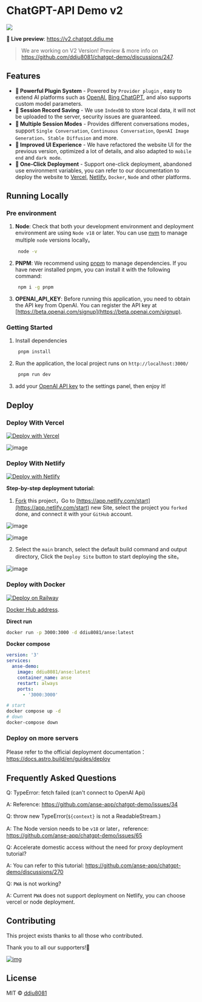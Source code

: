 # ChatGPT-API Demo v2

[![](https://cloud-upyun.ddiu.site/picture/2023/04/15/xAe0dY.png)](https://v2.chatgpt.ddiu.me)

**🍿 Live preview**: https://v2.chatgpt.ddiu.me

> We are working on V2 Version! Preview & more info on https://github.com/ddiu8081/chatgpt-demo/discussions/247.

## Features

- **🚀 Powerful Plugin System** - Powered by `Provider plugin` , easy to extend AI platforms such as [OpenAI](https://ai.com/), [Bing ChatGPT](https://dub.sh/NUB7OHp), and also supports custom model parameters.
- **💬 Session Record Saving** - We use `IndexDB` to store local data, it will not be uploaded to the server, security issues are guaranteed.
- **🎉 Multiple Session Modes** - Provides different conversations modes，support `Single Conversation`, `Continuous Conversation`, `OpenAI Image Generation`、`Stable Diffusion` and more.
- **💎 Improved UI Experience** - We have refactored the website UI for the previous version, optimized a lot of details, and also adapted to `mobile end` and `dark mode`.
- **🌈 One-Click Deployment** - Support one-click deployment, abandoned use environment variables, you can refer to our documentation to deploy the website to [Vercel](https://vercel.com/), [Netlify](https://www.netlify.com/), `Docker`, `Node` and other platforms.
## Running Locally

### Pre environment
1. **Node**: Check that both your development environment and deployment environment are using `Node v18` or later. You can use [nvm](https://github.com/nvm-sh/nvm) to manage multiple `node` versions locally。
   ```bash
    node -v
   ```
2. **PNPM**: We recommend using [pnpm](https://pnpm.io/) to manage dependencies. If you have never installed pnpm, you can install it with the following command:
   ```bash
    npm i -g pnpm
   ```
3. **OPENAI_API_KEY**: Before running this application, you need to obtain the API key from OpenAI. You can register the API key at [https://beta.openai.com/signup](https://beta.openai.com/signup).

### Getting Started

1. Install dependencies
   ```bash
    pnpm install
   ```
2. Run the application, the local project runs on `http://localhost:3000/`
   ```bash
    pnpm run dev
   ```
3. add your [OpenAI API key](https://platform.openai.com/account/api-keys) to the settings panel, then enjoy it!

## Deploy

### Deploy With Vercel

[![Deploy with Vercel](https://vercel.com/button)](https://vercel.com/new/clone?repository-url=https://github.com/anse-app/anse)


![image](https://cdn.staticaly.com/gh/yzh990918/static@master/20230428/image.26ujbsqdg8g0.png)

### Deploy With Netlify

[![Deploy with Netlify](https://www.netlify.com/img/deploy/button.svg)](https://app.netlify.com/start/deploy?repository=https://github.com/anse-app/anse)

**Step-by-step deployment tutorial:**

1. [Fork](https://github.com/anse-app/anse/fork) this project，Go to [https://app.netlify.com/start](https://app.netlify.com/start) new Site, select the project you `forked` done, and connect it with your `GitHub` account.

![image](https://cdn.staticaly.com/gh/yzh990918/static@master/20230428/image.4f39uw469xxc.png)

![image](https://cdn.staticaly.com/gh/yzh990918/static@master/20230428/image.25j9vb69r534.png)


2. Select the `main` branch, select the default build command and output directory, Click the `Deploy Site` button to start deploying the site。

![image](https://cdn.staticaly.com/gh/yzh990918/static@master/20230428/image.qibvac65l1c.png)


### Deploy with Docker

[![Deploy on Railway](https://railway.app/button.svg)](https://railway.app/template/Vghs2p?referralCode=qLUU2s)

[Docker Hub address](https://hub.docker.com/r/ddiu8081/anse).

**Direct run**
```bash
docker run -p 3000:3000 -d ddiu8081/anse:latest
```

**Docker compose**
```yml
version: '3'
services:
  anse-demo:
    image: ddiu8081/anse:latest
    container_name: anse
    restart: always
    ports:
      - '3000:3000'
```

```bash
# start
docker compose up -d
# down
docker-compose down
```

### Deploy on more servers

Please refer to the official deployment documentation：https://docs.astro.build/en/guides/deploy

## Frequently Asked Questions

Q: TypeError: fetch failed (can't connect to OpenAI Api)

A: Reference: https://github.com/anse-app/chatgpt-demo/issues/34

Q: throw new TypeError(`${context}` is not a ReadableStream.)

A: The Node version needs to be `v18` or later，reference: https://github.com/anse-app/chatgpt-demo/issues/65

Q: Accelerate domestic access without the need for proxy deployment tutorial?

A: You can refer to this tutorial: https://github.com/anse-app/chatgpt-demo/discussions/270

Q: `PWA` is not working?

A: Current `PWA` does not support deployment on Netlify, you can choose vercel or node deployment.
## Contributing

This project exists thanks to all those who contributed.

Thank you to all our supporters!🙏

[![img](https://contributors.nn.ci/api?repo=anse-app/anse)](https://github.com/anse-app/anse/graphs/contributors)

## License

MIT © [ddiu8081](https://github.com/anse-app/chatgpt-demo/blob/main/LICENSE)
